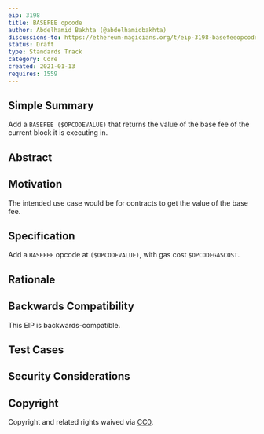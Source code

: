 ```yaml
---
eip: 3198
title: BASEFEE opcode
author: Abdelhamid Bakhta (@abdelhamidbakhta)
discussions-to: https://ethereum-magicians.org/t/eip-3198-basefeeopcode/5162
status: Draft
type: Standards Track
category: Core
created: 2021-01-13
requires: 1559
---
```


## Simple Summary
Add a `BASEFEE ($OPCODEVALUE)` that returns the value of the base fee of the current block it is executing in. 

## Abstract


## Motivation
The intended use case would be for contracts to get the value of the base fee.

## Specification
Add a `BASEFEE` opcode at `($OPCODEVALUE)`, with gas cost `$OPCODEGASCOST`.

## Rationale

## Backwards Compatibility
This EIP is backwards-compatible.

## Test Cases

## Security Considerations

## Copyright
Copyright and related rights waived via [CC0](https://creativecommons.org/publicdomain/zero/1.0/).
